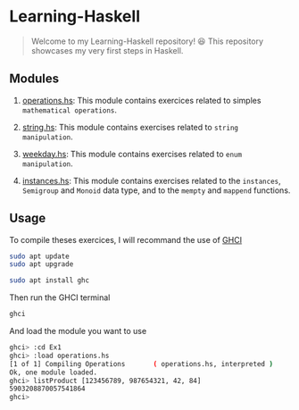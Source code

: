 # Learning-Haskell

> Welcome to my Learning-Haskell repository! 😆
> This repository showcases my very first steps in Haskell.

## Modules

1. [operations.hs](https://github.com/Leorevoir/Learning-Haskell/blob/main/Ex1/operations.hs): This module contains exercices related to simples `mathematical operations`.

2. [string.hs](https://github.com/Leorevoir/Learning-Haskell/blob/main/Ex1/string.hs): This module contains exercises related to `string manipulation`.

3. [weekday.hs](https://github.com/Leorevoir/Learning-Haskell/blob/main/Ex2/weekday.hs): This module contains exercises related to `enum manipulation`.

4. [instances.hs](https://github.com/Leorevoir/Learning-Haskell/blob/main/Ex2/instances.hs): This module contains exercises related to the `instances`, `Semigroup` and `Monoid` data type, and to the `mempty` and `mappend` functions.

## Usage

To compile theses exercices, I will recommand the use of [GHCI](https://downloads.haskell.org/ghc/latest/docs/users_guide/ghci.html)

```bash
sudo apt update
sudo apt upgrade
```

```bash
sudo apt install ghc
```

Then run the GHCI terminal

```bash
ghci
```

And load the module you want to use

```bash
ghci> :cd Ex1
ghci> :load operations.hs 
[1 of 1] Compiling Operations       ( operations.hs, interpreted )
Ok, one module loaded.
ghci> listProduct [123456789, 987654321, 42, 84]
5903208870057541864
ghci> 
```

